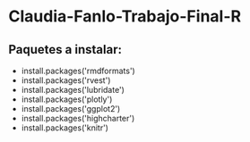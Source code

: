 # Claudia-Fanlo-Trabajo-Final-R

## Paquetes a instalar:
* install.packages('rmdformats')
* install.packages('rvest')
* install.packages('lubridate')
* install.packages('plotly')
* install.packages('ggplot2')
* install.packages('highcharter')
* install.packages('knitr')


